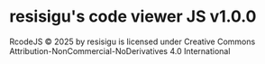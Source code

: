 # resisigu's code viewer JS v1.0.0

RcodeJS © 2025 by resisigu is licensed under Creative Commons Attribution-NonCommercial-NoDerivatives 4.0 International
